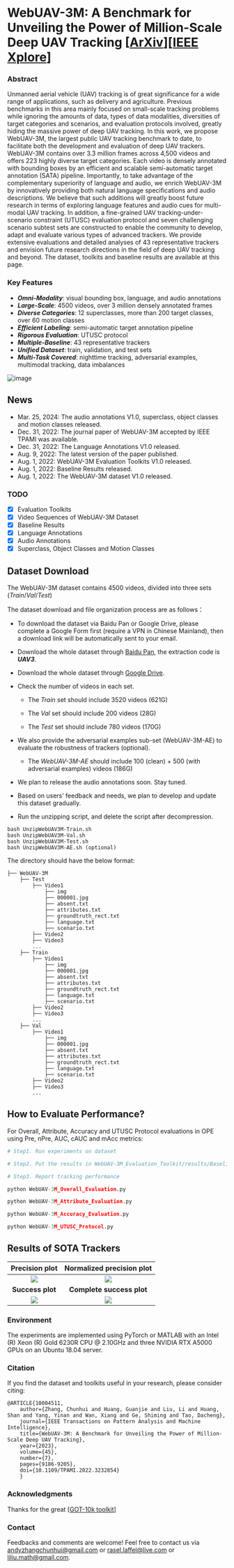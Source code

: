 # WebUAV-3M: A Benchmark for Unveiling the Power of Million-Scale Deep UAV Tracking [[ArXiv](https://arxiv.org/abs/2201.07425)][[IEEE Xplore](https://ieeexplore.ieee.org/document/10004511)]
### Abstract

Unmanned aerial vehicle (UAV) tracking is of great significance for a wide range of applications, such as delivery and agriculture. Previous benchmarks in this area mainly focused on small-scale tracking problems while ignoring the amounts of data, types of data modalities, diversities of target categories and scenarios, and evaluation protocols involved, greatly hiding the massive power of deep UAV tracking. In this work, we propose WebUAV-3M, the largest public UAV tracking benchmark to date, to facilitate both the development and evaluation of deep UAV trackers. WebUAV-3M contains over 3.3 million frames across 4,500 videos and offers 223 highly diverse target categories. Each video is densely annotated with bounding boxes by an efficient and scalable semi-automatic target annotation (SATA) pipeline. Importantly, to take advantage of the complementary superiority of language and audio, we enrich WebUAV-3M by innovatively providing both natural language specifications and audio descriptions. We believe that such additions will greatly boost future research in terms of exploring language features and audio cues for multi-modal UAV tracking. In addition, a fine-grained UAV tracking-under-scenario constraint (UTUSC) evaluation protocol and seven challenging scenario subtest sets are constructed to enable the community to develop, adapt and evaluate various types of advanced trackers. We provide extensive evaluations and detailed analyses of 43 representative trackers and envision future research directions in the field of deep UAV tracking and beyond. The dataset, toolkits and baseline results are available at this page.

### Key Features
- ***Omni-Modality***: visual bounding box, language, and audio annotations
- ***Large-Scale***: 4500 videos, over 3 million densely annotated frames
- ***Diverse Categories***:  12 superclasses, more than 200 target classes, over 60 motion classes
- ***Efficient Labeling***: semi-automatic target annotation pipeline
- ***Rigorous Evaluation***: UTUSC protocol
- ***Multiple-Baseline***: 43 representative trackers
- ***Unified Dataset***: train, validation, and test sets
- ***Multi-Task Covered***: nighttime tracking, adversarial examples, multimodal tracking, data imbalances


![image](https://github.com/983632847/WebUAV-3M/blob/main/imgs/Representative_Videos.png)

## News
- Mar. 25, 2024: The audio annotations V1.0, superclass, object classes and motion classes released.
- Dec. 31, 2022: The journal paper of WebUAV-3M accepted by IEEE TPAMI was available.
- Dec. 31, 2022: The Language Annotations V1.0 released.
- Aug. 9, 2022: The latest version of the paper published.
- Aug. 1, 2022: WebUAV-3M Evaluation Toolkits V1.0 released.
- Aug. 1, 2022: Baseline Results released.
- Aug. 1, 2022: The WebUAV-3M dataset V1.0 released.

### TODO
- [x] Evaluation Toolkits 
- [x] Video Sequences of WebUAV-3M Dataset
- [x] Baseline Results
- [x] Language Annotations
- [x] Audio Annotations
- [x] Superclass, Object Classes and Motion Classes

## Dataset Download

The WebUAV-3M dataset contains 4500 videos, divided into three sets (*Train*/*Val*/*Test*)

The dataset download and file organization process are as follows：

- To download the dataset via Baidu Pan or Google Drive, please complete a Google Form first (require a VPN in Chinese Mainland), then a download link will be automatically sent to your email.
- Download the whole dataset through [Baidu Pan](https://pan.baidu.com/s/1eCdyyamoM4NZ67YeD61KCg), the extraction code is ***UAV3***.
- Download the whole dataset through [Google Drive](https://docs.google.com/forms/d/e/1FAIpQLSe5Usq9VUSGjKollBCI1heln_o6u4SuiMcBRn_FNqp4v2d0Kw/viewform?usp=pp_url).

- Check the number of videos in each set.

  - The *Train* set should include 3520 videos (621G)

  - The *Val* set should include 200 videos (28G)

  - The *Test* set should include 780 videos (170G)

- We also provide the adversarial examples sub-set (WebUAV-3M-AE) to evaluate the robustness of trackers (optional).

  - The *WebUAV-3M-AE* should include 100 (clean) + 500 (with adversarial examples) videos (186G)

- We plan to release the audio annotations soon. Stay tuned.

- Based on users’ feedback and needs, we plan to develop and update this dataset gradually.

- Run the unzipping script, and delete the script after decompression.

```
bash UnzipWebUAV3M-Train.sh
bash UnzipWebUAV3M-Val.sh
bash UnzipWebUAV3M-Test.sh
bash UnzipWebUAV3M-AE.sh (optional)
```

The directory should have the below format:
```
├── WebUAV-3M
    ├── Test
        ├── Video1
            ├── img
            ├── 000001.jpg
            ├── absent.txt
            ├── attributes.txt
            ├── groundtruth_rect.txt
            ├── language.txt
            ├── scenario.txt
        ├── Video2
        ├── Video3
        ...
    ├── Train
        ├── Video1
            ├── img
            ├── 000001.jpg
            ├── absent.txt
            ├── attributes.txt
            ├── groundtruth_rect.txt
            ├── language.txt
            ├── scenario.txt
        ├── Video2
        ├── Video3
        ...
    ├── Val
        ├── Video1
            ├── img
            ├── 000001.jpg
            ├── absent.txt
            ├── attributes.txt
            ├── groundtruth_rect.txt
            ├── language.txt
            ├── scenario.txt
        ├── Video2
        ├── Video3
        ...
```

## How to Evaluate Performance?

For Overall, Attribute, Accuracy and UTUSC Protocol evaluations in OPE using Pre, nPre, AUC, cAUC and mAcc metrics:

```Python
# Step1. Run experiments on dataset

# Step2. Put the results in WebUAV-3M_Evaluation_Toolkit/results/Baseline_Results

# Step3. Report tracking performance

python WebUAV-3M_Overall_Evaluation.py

python WebUAV-3M_Attribute_Evaluation.py

python WebUAV-3M_Accuracy_Evaluation.py

python WebUAV-3M_UTUSC_Protocol.py
```

## Results of SOTA Trackers
|Precision plot|Normalized precision plot|
|:----:|:----:|
|![](./imgs/precision_plots_All.png)|![](./imgs/normalized_precision_plots_All.png)|
|**Success plot**|**Complete success plot**|
|![](./imgs/success_plots_All.png)|![](./imgs/complete_success_plots_All.png)|

### Environment

The experiments are implemented using PyTorch or MATLAB with an Intel (R) Xeon (R) Gold 6230R CPU @ 2.10GHz and three NVIDIA RTX A5000 GPUs on an Ubuntu 18.04 server.


### Citation

If you find the dataset and toolkits useful in your research, please consider citing:

    @ARTICLE{10004511,
        author={Zhang, Chunhui and Huang, Guanjie and Liu, Li and Huang, Shan and Yang, Yinan and Wan, Xiang and Ge, Shiming and Tao, Dacheng},
        journal={IEEE Transactions on Pattern Analysis and Machine Intelligence}, 
        title={WebUAV-3M: A Benchmark for Unveiling the Power of Million-Scale Deep UAV Tracking}, 
        year={2023},
        volume={45},
        number={7},
        pages={9186-9205},
        doi={10.1109/TPAMI.2022.3232854}
        }



### Acknowledgments
Thanks for the great [[GOT-10k toolkit](https://github.com/got-10k/toolkit)]

### Contact

Feedbacks and comments are welcome! Feel free to contact us via [andyzhangchunhui@gmail.com](mailto:andyzhangchunhui@gmail.com) or [rasel.laffel@live.com](mailto:rasel.laffel@live.com) or [liliu.math@gmail.com](mailto:liliu.math@gmail.com).
